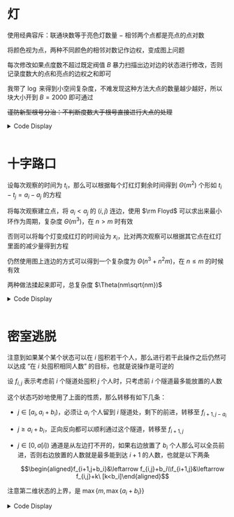 # 灯

使用经典容斥：联通块数等于亮色灯数量 $-$ 相邻两个点都是亮点的点对数

将颜色视为点，两种不同颜色的相邻对数记作边权，变成图上问题

每次修改如果点度数不超过既定阀值 $B$ 暴力扫描出边对边的状态进行修改，否则记录度数大的点和亮点的边权之和即可

我带了 $\log$ 来得到小空间复杂度，不难发现这种方法大点的数量越少越好，所以块大小开到 $B=2000$ 即可通过

~~谨防新型根号分治：不判断度数大于根号直接进行大点的处理~~

<details>
<summary>Code Display</summary>

```cpp
const int N=1e5+10,B=2000;
int n,m,Q,col[N],cnt[N];
bool sta[N];
map<int,int> mp[N];
inline void ins(int x,int y){
    if(x>y) swap(x,y);
    mp[x][y]++; mp[y][x]++;
    return ;
}
int lig[N];
signed main(){
    freopen("light.in","r",stdin); freopen("light.out","w",stdout);
    n=read(); m=read(); Q=read();
    rep(i,1,n){
        col[i]=read();
        if(i!=1&&col[i]==col[i-1]) --i,--n;
        else{
            cnt[col[i]]++;
            if(i>1) ins(col[i],col[i-1]);
        }   
    }
    vector<int> nds;
    int ans=0;
    rep(i,1,m) if(cnt[i]>B) nds.emplace_back(i);
    vector<vector<pair<int,int> > >G(m+1);
    for(int i=1;i<=m;++i){
        G[i].resize(mp[i].size());
        int j=0;
        for(auto t:mp[i]) G[i][j++]=t;
    }
    while(Q--){
        int x=read(),coef=sta[x]?-1:1;
        ans+=coef*cnt[x];
        if(cnt[x]<=B){
            for(auto t:G[x]) if(sta[t.fir]) ans-=t.sec*coef;
        }else{
            ans-=coef*lig[x];
        }
        sta[x]^=1;
        for(auto t:nds) if(mp[x].count(t)) lig[t]+=coef*mp[x][t];
        print(ans); putchar('\n');
    }
    return 0;
}
```

</details><br>

# 十字路口

设每次观察的时间为 $t_i$，那么可以根据每个灯红灯剩余时间得到 $\Theta(m^2)$ 个形如 $t_i-t_j=a_i-a_j$ 的方程

将每次观察建立点，将 $a_i< a_j$ 的 $(i,j)$ 连边，使用 $\rm Floyd$ 可以求出来最小环作为周期，复杂度 $\Theta(m^3)$，在 $n>m$ 时有效

否则可以将每个灯变成红灯的时间设为 $x_i$，比对两次观察可以根据其它点在红灯里面的减少量得到方程

仍然使用图上连边的方式可以得到一个复杂度为 $\Theta(n^3+n^2m)$，在 $n\le m$ 的时候有效

两种做法揉起来即可，总复杂度 $\Theta(nm\sqrt{nm})$


<details>
<summary>Code Display</summary>

```cpp
const int N=1e5+10,inf=0x3f3f3f3f3f3f3f3f;
int n,m;
vector<vector<int> >G;
map<int,int> app[N];
signed main(){
    freopen("crossing.in","r",stdin); freopen("crossing.out","w",stdout);
    n=read(); m=read();
    G.resize(m+1);
    for(int i=1;i<=m;++i) G[i].resize(n+1);
    for(int i=1;i<=m;++i){
        for(int j=1;j<=n;++j) G[i][j]=read();
        bool rem=1;
        for(int j=1;j<=n;++j){
            if(app[j].count(G[i][j])){
                int lin=app[j][G[i][j]];
                for(int k=1;k<=n;++k) if(G[lin][k]!=G[i][k]) puts("-1"),exit(0);
                rem=0;
                break;
            }
        }
        if(rem){
            for(int j=1;j<=n;++j) if(G[i][j]) app[j][G[i][j]]=i;
        }else --m,--i,G.pop_back();
    }
    int ans=inf;
    if(m<=n){
        vector<vector<int> > dp(m+1,vector<int>(m+1,inf));
        for(int i=1;i<=n;++i){
            for(int j=1;j<=m;++j) if(G[j][i]){
                for(int k=1;k<=m;++k) if(j^k){
                    if(G[k][i]<G[j][i]) continue;
                    if(dp[j][k]==inf) dp[j][k]=G[k][i]-G[j][i];
                }
            }
        }
        for(int k=1;k<=m;++k){
            for(int i=1;i<=m;++i) if(dp[i][k]!=inf){
                for(int j=1;j<=m;++j) ckmin(dp[i][j],dp[i][k]+dp[k][j]);
            }
        }
        for(int i=1;i<=m;++i) ckmin(ans,abs(dp[i][i]));
    }else{
        vector<vector<int> > dp(n+1,vector<int>(n+1,inf));
        for(int i=1;i<=m;++i){
            for(int j=1;j<=n;++j) if(G[i][j]){
                for(int k=1;k<=n;++k) if(j^k){
                    if(G[i][k]<G[i][j]) continue;
                    if(dp[j][k]==inf) dp[j][k]=G[i][k]-G[i][j];
                }
            }
        }
        for(int k=1;k<=n;++k){
            for(int i=1;i<=n;++i) if(dp[i][k]!=inf){
                for(int j=1;j<=n;++j) ckmin(dp[i][j],dp[i][k]+dp[k][j]);
            }
        }
        for(int i=1;i<=n;++i) ckmin(ans,abs(dp[i][i]));
    }
    print(ans==inf?-1:ans); putchar('\n');  
    return 0;
}
```

</details><br>

# 密室逃脱

注意到如果某个某个状态可以在 $i$ 囤积若干个人，那么进行若干此操作之后仍然可以达成 “在 $i$ 处囤积相同人数” 的目标，也就是说操作是可逆的

设 $f_{i,j}$ 表示考虑前 $i$ 个隧道处囤积 $j$ 个人时，只考虑前 $i$ 个隧道最多能放置的人数

这个状态巧妙地使用了上面的性质，那么转移有如下几条：

- $j\in[a_i,a_i+b_i)$，必须让 $a_i$ 个人留到 $i$ 隧道处，剩下的前进，转移至 $f_{i+1,j-a_i}$

- $j\ge a_i+b_i$，正向反向都可以顺利通过这个隧道，转移至 $f_{i+1,j}$

- $j\in [0,a[i])$ 通道是从左边打不开的，如果右边放置了 $b_i$ 个人那么可以全员前进，否则右边放置的人数就是最多能到达 $i+1$ 的人数，也就是以下两条
    
    $$\begin{aligned}f_{i+1,j+b_i}&\leftarrow f_{i,j}+b_i\\f_{i+1,j}&\leftarrow f_{i,j}+k\ [k<b_i]\end{aligned}$$
    
注意第二维状态的上界，是 $\max\{m,\max\{a_i+b_i\}\}$

<details>
<summary>Code Display</summary>

```cpp
const int inf=0x3f3f3f3f3f3f3f3f;
const int N=1010,U=2e4;
int dp[N][20010],a[N],b[N];
int n,m;
signed main(){
    freopen("escape.in","r",stdin); freopen("escape.out","w",stdout);
    n=read(); m=read();
    for(int i=1;i<n;++i) a[i]=read(),b[i]=read();
    memset(dp,-0x3f,sizeof(dp));
    rep(i,0,m-1) dp[1][i]=i;
    for(int i=1;i<n;++i){
        int Mx=-inf;
        for(int j=0;j<a[i];++j){
            ckmax(dp[i+1][j+b[i]],dp[i][j]+b[i]);
            ckmax(Mx,dp[i][j]);
        }
        for(int j=0;j<b[i];++j) ckmax(dp[i+1][j],Mx+j);
        for(int j=a[i];j<a[i]+b[i];++j) ckmax(dp[i+1][j-a[i]],dp[i][j]);
        for(int j=a[i]+b[i];j<=U;++j) ckmax(dp[i+1][j],dp[i][j]);
    }	
    int ans=-inf;
    for(int i=0;i<=U;++i) ckmax(ans,dp[n][i]);
    print(ans);
    return 0;
}
```

</details><br>